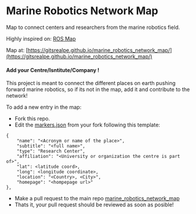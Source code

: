 # Marine Robotics Network Map
Map to connect centers and researchers from the marine robotics field.

Highly inspired on: [ROS Map](https://github.com/DLu/ros_map)

Map at: [https://gitsrealpe.github.io/marine_robotics_network_map/](https://gitsrealpe.github.io/marine_robotics_network_map/)

#### Add your Centre/Isntitute/Company !
This project is meant to connect the different places on earth pushing forward marine robotics, so if its not in the map, add it and contribute to the network!

To add a new entry in the map:
- Fork this repo.
- Edit the [markers.json](https://github.com/GitSRealpe/marine_robotics_network_map/blob/main/public/markers.json) from your fork following this template:
```
{
	"name": "<Acronym or name of the place>",
	"subtitle": "<full name>",
	"type": "Research Center",
	"affiliation": "<University or organization the centre is part of>",
	"lat": <latitude coord>,
	"long": <longitude coordinate>,
	"location": "<Country>, <City>",
	"homepage": "<hompepage url>"
},
```
- Make a pull request to the main repo [marine_robotics_network_map](https://github.com/GitSRealpe/marine_robotics_network_map)
- Thats it, your pull request should be reviewed as soon as posible!
